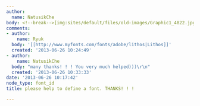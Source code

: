```yaml
---
author:
  name: NatusikChe
body: <!--break-->[img:sites/default/files/old-images/Graphic1_4822.jpg][img:sites/default/files/old-images/Graphic2_5823.jpg]
comments:
- author:
    name: Ryuk
  body: '[[http://www.myfonts.com/fonts/adobe/lithos|Lithos]]'
  created: '2013-06-26 10:24:49'
- author:
    name: NatusikChe
  body: "many thanks! ! ! You very much helped)))\r\n"
  created: '2013-06-26 10:33:33'
date: '2013-06-26 10:17:42'
node_type: font_id
title: please help to define a font. THANKS! ! !

---
```


